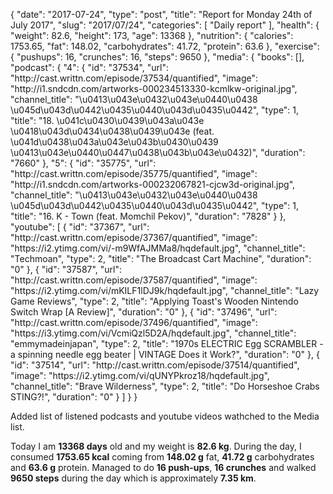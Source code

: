 {
    "date": "2017-07-24",
    "type": "post",
    "title": "Report for Monday 24th of July 2017",
    "slug": "2017\/07\/24",
    "categories": [
        "Daily report"
    ],
    "health": {
        "weight": 82.6,
        "height": 173,
        "age": 13368
    },
    "nutrition": {
        "calories": 1753.65,
        "fat": 148.02,
        "carbohydrates": 41.72,
        "protein": 63.6
    },
    "exercise": {
        "pushups": 16,
        "crunches": 16,
        "steps": 9650
    },
    "media": {
        "books": [],
        "podcast": {
            "4": {
                "id": "37534",
                "url": "http:\/\/cast.writtn.com\/episode\/37534\/quantified",
                "image": "http:\/\/i1.sndcdn.com\/artworks-000234513330-kcmlkw-original.jpg",
                "channel_title": "\u0413\u043e\u0432\u043e\u0440\u0438 \u045d\u043d\u0442\u0435\u0440\u043d\u0435\u0442",
                "type": 1,
                "title": "18. \u041c\u0430\u0439\u043a\u043e \u0418\u043d\u0434\u0438\u0439\u043e (feat. \u041d\u0438\u043a\u043e\u043b\u0430\u0439 \u0413\u043e\u0440\u0447\u0438\u043b\u043e\u0432)",
                "duration": "7660"
            },
            "5": {
                "id": "35775",
                "url": "http:\/\/cast.writtn.com\/episode\/35775\/quantified",
                "image": "http:\/\/i1.sndcdn.com\/artworks-000232067821-cjcw3d-original.jpg",
                "channel_title": "\u0413\u043e\u0432\u043e\u0440\u0438 \u045d\u043d\u0442\u0435\u0440\u043d\u0435\u0442",
                "type": 1,
                "title": "16. K - Town (feat. Momchil Pekov)",
                "duration": "7828"
            }
        },
        "youtube": [
            {
                "id": "37367",
                "url": "http:\/\/cast.writtn.com\/episode\/37367\/quantified",
                "image": "https:\/\/i2.ytimg.com\/vi\/-m9WfAJMMa8\/hqdefault.jpg",
                "channel_title": "Techmoan",
                "type": 2,
                "title": "The Broadcast Cart Machine",
                "duration": "0"
            },
            {
                "id": "37587",
                "url": "http:\/\/cast.writtn.com\/episode\/37587\/quantified",
                "image": "https:\/\/i2.ytimg.com\/vi\/mKILF1lDJ9k\/hqdefault.jpg",
                "channel_title": "Lazy Game Reviews",
                "type": 2,
                "title": "Applying Toast's Wooden Nintendo Switch Wrap [A Review]",
                "duration": "0"
            },
            {
                "id": "37496",
                "url": "http:\/\/cast.writtn.com\/episode\/37496\/quantified",
                "image": "https:\/\/i3.ytimg.com\/vi\/VcmiQzl5D2A\/hqdefault.jpg",
                "channel_title": "emmymadeinjapan",
                "type": 2,
                "title": "1970s ELECTRIC Egg SCRAMBLER - a spinning needle egg beater | VINTAGE Does it Work?",
                "duration": "0"
            },
            {
                "id": "37514",
                "url": "http:\/\/cast.writtn.com\/episode\/37514\/quantified",
                "image": "https:\/\/i2.ytimg.com\/vi\/qUNYPkroz18\/hqdefault.jpg",
                "channel_title": "Brave Wilderness",
                "type": 2,
                "title": "Do Horseshoe Crabs STING?!",
                "duration": "0"
            }
        ]
    }
}

Added list of listened podcasts and youtube videos wathched to the Media list.


Today I am <strong>13368 days</strong> old and my weight is <strong>82.6 kg</strong>. During the day, I consumed <strong>1753.65 kcal</strong> coming from <strong>148.02 g</strong> fat, <strong>41.72 g</strong> carbohydrates and <strong>63.6 g</strong> protein. Managed to do <strong>16 push-ups</strong>, <strong>16 crunches</strong> and walked <strong>9650 steps</strong> during the day which is approximately <strong>7.35 km</strong>.
